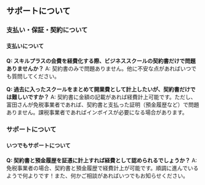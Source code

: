 ## サポートについて
### 支払い・保証・契約について
#### 支払いについて

**Q: スキルプラスの会費を経費化する際、ビジネススクールの契約書だけで問題ありませんか？**
A: 契約書のみで問題ありません。他に不安な点があればいつでも質問してください。

**Q: 過去に入ったスクールをまとめて開業費として計上したいが、契約書だけでは難しいですか？**
A: 契約書に金額の記載があれば経費計上可能です。ただし、富田さんが免税事業者であれば、契約書と支払った証明（預金履歴など）で問題ありません。課税事業者であればインボイスが必要になる場合があります。

### サポートについて
#### いつでもサポートについて

**Q: 契約書と預金履歴を証憑に計上すれば経費として認められるでしょうか？**
A: 免税事業者の場合、契約書と預金履歴で経費計上が可能です。順調に進んでいるようで何よりです！また、何かご相談があればいつでもお知らせください。
